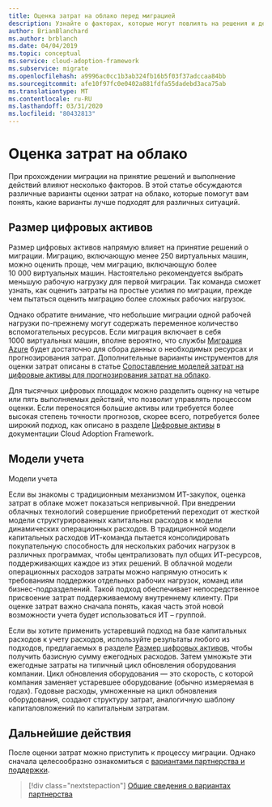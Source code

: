 ```yaml
---
title: Оценка затрат на облако перед миграцией
description: Узнайте о факторах, которые могут повлиять на решения и действия при выполнении, а также различные варианты оценки затрат на облако.
author: BrianBlanchard
ms.author: brblanch
ms.date: 04/04/2019
ms.topic: conceptual
ms.service: cloud-adoption-framework
ms.subservice: migrate
ms.openlocfilehash: a9996ac0cc1b3ab324fb16b5f03f37adccaa84bb
ms.sourcegitcommit: afe10f97fc0e0402a881fdfa55dadebd3aca75ab
ms.translationtype: MT
ms.contentlocale: ru-RU
ms.lasthandoff: 03/31/2020
ms.locfileid: "80432813"
---
```

# <a name="estimate-cloud-costs"></a>Оценка затрат на облако

При прохождении миграции на принятие решений и выполнение действий влияют несколько факторов. В этой статье обсуждаются различные варианты оценки затрат на облако, которые помогут вам понять, какие варианты лучше подходят для различных ситуаций.

## <a name="digital-estate-size"></a>Размер цифровых активов

Размер цифровых активов напрямую влияет на принятие решений о миграции. Миграцию, включающую менее 250 виртуальных машин, можно оценить проще, чем миграцию, включающую более 10 000 виртуальных машин. Настоятельно рекомендуется выбрать меньшую рабочую нагрузку для первой миграции. Так команда сможет узнать, как оценить затраты на простые усилия по миграции, прежде чем пытаться оценить миграцию более сложных рабочих нагрузок.

Однако обратите внимание, что небольшие миграции одной рабочей нагрузки по-прежнему могут содержать переменное количество вспомогательных ресурсов. Если миграция включает в себя 1000 виртуальных машин, вполне вероятно, что службы [Миграция Azure](https://docs.microsoft.com/azure/migrate/migrate-overview) будет достаточно для сбора данных о необходимых ресурсах и прогнозирования затрат. Дополнительные варианты инструментов для оценки затрат описаны в статье [Сопоставление моделей затрат на цифровые активы для прогнозирования затрат на облако](../../../digital-estate/calculate.md).

Для тысячных цифровых площадок можно разделить оценку на четыре или пять выполняемых действий, что позволит управлять процессом оценки. Если переносятся большие активы или требуется более высокая степень точности прогнозов, скорее всего, потребуется более широкий подход, как описано в разделе [Цифровые активы](../../../digital-estate/index.md) в документации Cloud Adoption Framework.

## <a name="accounting-models"></a>Модели учета

Модели учета

Если вы знакомы с традиционным механизмом ИТ-закупок, оценка затрат в облаке может показаться непривычной. При внедрении облачных технологий совершение приобретений переходит от жесткой модели структурированных капитальных расходов к модели динамических операционных расходов. В традиционной модели капитальных расходов ИТ-команда пытается консолидировать покупательную способность для нескольких рабочих нагрузок в различных программах, чтобы централизовать пул общих ИТ-ресурсов, поддерживающих каждое из этих решений. В облачной модели операционных расходов затраты можно напрямую относить к требованиям поддержки отдельных рабочих нагрузок, команд или бизнес-подразделений. Такой подход обеспечивает непосредственное присвоение затрат поддерживаемому внутреннему клиенту. При оценке затрат важно сначала понять, какая часть этой новой возможности учета будет использоваться ИТ – группой.

Если вы хотите применить устаревший подход на базе капитальных расходов к учету расходов, используйте результаты любого из подходов, предлагаемых в разделе [Размер цифровых активов](#digital-estate-size), чтобы получить базисную сумму ежегодных расходов. Затем умножьте эти ежегодные затраты на типичный цикл обновления оборудования компании. Цикл обновления оборудования — это скорость, с которой компания заменяет устаревшее оборудование (обычно измеряемая в годах). Годовые расходы, умноженные на цикл обновления оборудования, создают структуру затрат, аналогичную шаблону капиталовложений по капитальным затратам.

## <a name="next-steps"></a>Дальнейшие действия

После оценки затрат можно приступить к процессу миграции. Однако сначала целесообразно ознакомиться с [вариантами партнерства и поддержки](./partnership-options.md).

> [!div class="nextstepaction"]
> [Общие сведения о вариантах партнерства](./partnership-options.md)
